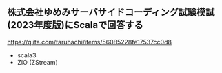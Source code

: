 ## 株式会社ゆめみサーバサイドコーディング試験模試(2023年度版)にScalaで回答する

https://qiita.com/taruhachi/items/56085228fe17537cc0d8

* scala3
* ZIO (ZStream)
